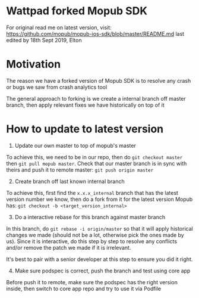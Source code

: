 # Wattpad forked Mopub SDK
For original read me on latest version, visit: https://github.com/mopub/mopub-ios-sdk/blob/master/README.md
last edited by 18th Sept 2019, Elton

# Motivation
The reason we have a forked version of Mopub SDK is to resolve any crash or bugs we saw from crash analytics tool

The general approach to forking is we create a internal branch off master branch, then apply relevant fixes we have historically on top of it

# How to update to latest version 
1. Update our own master to top of mopub's master

To achieve this, we need to be in our repo, then do `git checkout master` then `git pull mopub master`. Check that our master branch is in sync with theirs and push it to remote master: `git push origin master`

2. Create branch off last known internal branch

To achieve this, first find the `x.x.x_internal` branch that has the latest version number we know, then do a fork from it for the latest version Mopub has: `git checkout -b <target_version_internal>`

3. Do a interactive rebase for this branch against master branch

In this branch, do `git rebase -i origin/master` so that it will apply historical changes we made (should not be a lot, otherwise pick the ones made by us). Since it is interactive, do this step by step to resolve any conflicts and/or remove the patch we made if it is irrelevant. 

It's best to pair with a senior developer at this step to ensure you did it right.

4. Make sure podspec is correct, push the branch and test using core app

Before push it to remote, make sure the podspec has the right version inside, then switch to core app repo and try to use it via Podfile
